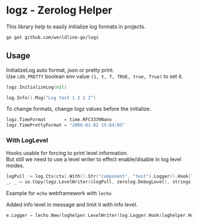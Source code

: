 # logz - Zerolog Helper

This library help to easily initialize log formats in projects.

```sh
go get github.com/worldline-go/logz
```

## Usage

InitializeLog auto format, json or pretty print.  
Use `LOG_PRETTY` boolean env value `(1, t, T, TRUE, true, True)` to set it.

```go
logz.InitializeLog(nil)

log.Info().Msg("Log test 1 2 1 2")
```

To change formats, change logz values before the initialize.

```go
logz.TimeFormat       = time.RFC3339Nano
logz.TimePrettyFormat = "2006-01-02 15:04:05"
```

### With LogLevel

Hooks usable for forcing to print level information.  
But still we need to use a level writer to effect enable/disable in log level modes.

```go
logPull := log.Ctx(ctx).With().Str("component", "test").Logger().Hook(logz.Hooks.DebugHook)
_, _ = io.Copy(logz.LevelWriter(&logPull, zerolog.DebugLevel), strings.NewReader("message X"))
```

Example for `echo` webframework with `lecho`

Added info level in message and limit it with info level.

```go
e.Logger = lecho.New(loghelper.LevelWriter(log.Logger.Hook(loghelper.Hooks.InfoHook), zerolog.InfoLevel))
```
